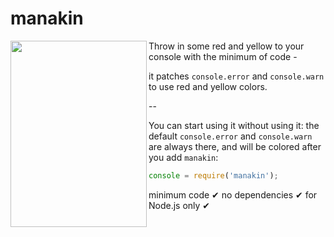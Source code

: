 # manakin


<img align="left" width="218" height="298" src="https://s31.postimg.org/y3s1ucqor/manakin.jpg">

Throw in some red and yellow to your console with the minimum of code - 

it patches `console.error` and `console.warn` to use red and yellow colors.

--

You can start using it without using it: the default `console.error` and `console.warn` are always there,
and will be colored after you add `manakin`:

```js
console = require('manakin');
```

minimum code &#10004; no dependencies &#10004; for Node.js only &#10004;

